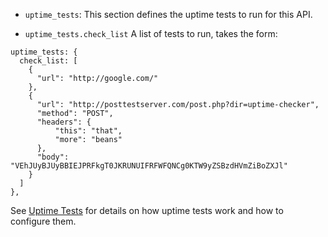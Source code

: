 
* `uptime_tests`: This section defines the uptime tests to run for this API.

* `uptime_tests.check_list` A list of tests to run, takes the form:

```{.json}
uptime_tests: {
  check_list: [
    {
      "url": "http://google.com/"
    },
    {
      "url": "http://posttestserver.com/post.php?dir=uptime-checker",
      "method": "POST",
      "headers": {
          "this": "that",
          "more": "beans"
      },
      "body": "VEhJUyBJUyBBIEJPRFkgT0JKRUNUIFRFWFQNCg0KTW9yZSBzdHVmZiBoZXJl"
    }
  ]
},
```
        
    
See [Uptime Tests](/docs/planning-for-production/ensure-high-availability/uptime-tests/) for details on how uptime tests work and how to configure them.

